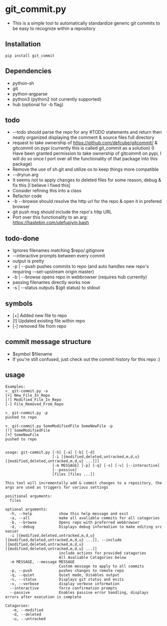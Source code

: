 # git_commit.py

* This is a simple tool to automatically standardize generic git commits to be easy to recognize within a repository

## Installation
`pip install git_commit`

## Dependencies
* python-sh
* git
* python-argparse
* python3 (python2 not currently supported)
* hub (optional for -b flag)

## todo
* --todo should parse the repo for any #TODO statements and return then neatly organized displaying the comment & source files full directory 
* request to take ownership of https://github.com/defcube/gitcommit/ & gitcommit on pypi (currently this is called git_commit as a solution) (I Have been granted permission to take ownership of gitcommit on pypi, I will do so once I port over all the functionality of that package into this package)
* Remove the use of sh.git and utilize os to keep things more compatible
* --dryrun arg
* It seems not to apply changes to deleted files for some reason, debug & fix this [I believe I fixed this]
* Consider refining this into a class
* Refactor code
* -b --browse should resolve the http url for the repo & open it in prefered browser
* git push msg should include the repo's http URL
* Port over this functionality to an arg: https://hastebin.com/utefupiyin.bash

## todo-done
* Ignores filenames matching $repo/.gitignore
* --interactive prompts between every commit
* output is pretty
* -p | --push pushes commits to repo (and auto handles new repo's requiring --set-upstream origin master)
* -b | --browse opens repo in webbrowser (requires hub currently)
* passing filenames directly works now
* -s | --status outputs $(git status) to stdout

## symbols
* [+] Added new file to repo
* [!] Updated existing file within repo
* [-] removed file from repo

## commit message structure
* $symbol $filename
* If you're still confused, just check out the commit history for this repo :)

## usage
```
Examples:
>_ git-commit.py -a
[+] New_File_In_Repo
[!] Modified_File_In_Repo
[-] File_Removed_From_Repo

>_ git-commit.py -p
pushed to repo

>_ git-commit.py SomeModifiedFile SomeNewFile -p
[!] SomeModifiedFile
[+] SomeNewFile
pushed to repo
```
```

usage: git-commit.py [-h] [-a] [-b] [-d]
                     [-i [{modified,deleted,untracked,m,d,u} [{modified,deleted,untracked,m,d,u} ...]]]
                     [-m MESSAGE] [-p] [-q] [-s] [-v] [--interactive]
                     [--passive]
                     [files [files ...]]

This tool will incrementally add & commit changes to a repository, the args are used as triggers for various settings

positional arguments:
  files

optional arguments:
  -h, --help            show this help message and exit
  -a, --all             make all avaliable commits for all catagories
  -b, --browse          Opens repo with preferred webbrowser
  -d, --debug           Displays debug information to make editing src easier
  -i [{modified,deleted,untracked,m,d,u} [{modified,deleted,untracked,m,d,u} ...]], --include [{modified,deleted,untracked,m,d,u} [{modified,deleted,untracked,m,d,u} ...]]
                        include actions for provided catagories
                        All Avaliable Catagories below
  -m MESSAGE, --message MESSAGE
                        Custom message to apply to all commits
  -p, --push            pushes changes to remote repo
  -q, --quiet           Quiet mode, Disables output
  -s, --status          Displays git status and exits
  -v, --verbose         display verbose information
  --interactive         force confirmation prompts
  --passive             Enables passive error handling, displays errors after execution is complete

Catagories: 
   -m, --modified
   -d, --deleted
   -u, --untracked
```
